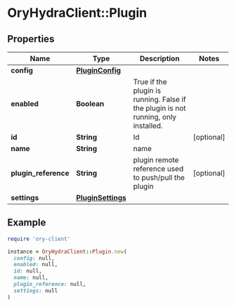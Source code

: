 # OryHydraClient::Plugin

## Properties

| Name | Type | Description | Notes |
| ---- | ---- | ----------- | ----- |
| **config** | [**PluginConfig**](PluginConfig.md) |  |  |
| **enabled** | **Boolean** | True if the plugin is running. False if the plugin is not running, only installed. |  |
| **id** | **String** | Id | [optional] |
| **name** | **String** | name |  |
| **plugin_reference** | **String** | plugin remote reference used to push/pull the plugin | [optional] |
| **settings** | [**PluginSettings**](PluginSettings.md) |  |  |

## Example

```ruby
require 'ory-client'

instance = OryHydraClient::Plugin.new(
  config: null,
  enabled: null,
  id: null,
  name: null,
  plugin_reference: null,
  settings: null
)
```

